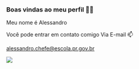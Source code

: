 ### Boas vindas ao meu perfil 💙💙

Meu nome é Alessandro

Você pode entrar em contato comigo Via E-mail 📫

alessandro.chefe@escola.pr.gov.br

![](https://media1.tenor.com/m/1WHBu403sPUAAAAC/dog.gif)
